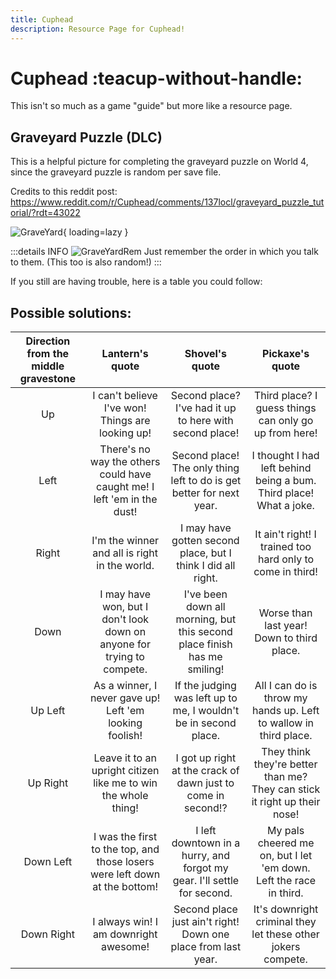 ```yaml
---
title: Cuphead
description: Resource Page for Cuphead!
---
```


# **Cuphead** :teacup-without-handle:

This isn't so much as a game "guide" but more like a resource page.

## Graveyard Puzzle (DLC)

This is a helpful picture for completing the graveyard puzzle on World 4, since the graveyard puzzle is random per save file.

Credits to this reddit post: <https://www.reddit.com/r/Cuphead/comments/137locl/graveyard_puzzle_tutorial/?rdt=43022>

![GraveYard](https://preview.redd.it/graveyard-puzzle-tutorial-v0-uxfjzk9tmtxa1.png?width=1080&crop=smart&auto=webp&s=507b5676623a1da5f5cfd45a208b791fac2f09c5){ loading=lazy }

:::details INFO
![GraveYardRem](https://preview.redd.it/graveyard-puzzle-tutorial-v0-6yaavfuxmtxa1.png?width=826&format=png&auto=webp&s=159a551e36939a16d5846f5b7c735e2ff66d0720) Just remember the order in which you talk to them. (This too is also random!)
:::

If you still are having trouble, here is a table you could follow:

## Possible solutions:

**Direction from the middle gravestone**|**Lantern's quote**|**Shovel's quote**|**Pickaxe's quote**
:-----:|:-----:|:-----:|:-----:
Up|I can't believe I've won! Things are looking up!|Second place? I've had it up to here with second place!|Third place? I guess things can only go up from here!
Left|There's no way the others could have caught me! I left 'em in the dust!|Second place! The only thing left to do is get better for next year.|I thought I had left behind being a bum. Third place! What a joke.
Right|I'm the winner and all is right in the world.|I may have gotten second place, but I think I did all right.|It ain't right! I trained too hard only to come in third!
Down|I may have won, but I don't look down on anyone for trying to compete.|I've been down all morning, but this second place finish has me smiling!|Worse than last year! Down to third place.
Up Left|As a winner, I never gave up! Left 'em looking foolish!|If the judging was left up to me, I wouldn't be in second place.|All I can do is throw my hands up. Left to wallow in third place.
Up Right|Leave it to an upright citizen like me to win the whole thing!|I got up right at the crack of dawn just to come in second!?|They think they're better than me? They can stick it right up their nose!
Down Left|I was the first to the top, and those losers were left down at the bottom!|I left downtown in a hurry, and forgot my gear. I'll settle for second.|My pals cheered me on, but I let 'em down. Left the race in third.
Down Right|I always win! I am downright awesome!|Second place just ain't right! Down one place from last year.|It's downright criminal they let these other jokers compete.
